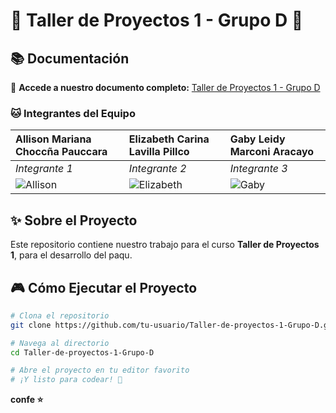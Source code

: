 # 🚀 Taller de Proyectos 1 - Grupo D 🐾

## 📚 Documentación
🔗 **Accede a nuestro documento completo:** [Taller de Proyectos 1 - Grupo D](https://docs.google.com/document/d/1eB0aGoB3n0bv9LfCaL8IsgUZu7iExukw/edit?usp=sharing&ouid=104422379930132611490&rtpof=true&sd=true)


### 🐱 Integrantes del Equipo

| **Allison Mariana Choccña Pauccara** | **Elizabeth Carina Lavilla Pillco** | **Gaby Leidy Marconi Aracayo** |
| :--- | :--- | :--- |
| *Integrante 1* | *Integrante 2* | *Integrante 3* |
| ![Allison](https://ghchart.rshah.org/FF6B6B/Allison827) | ![Elizabeth](https://ghchart.rshah.org/4ECDC4/ElizabethCarinaLavillaPillco) | ![Gaby](https://ghchart.rshah.org/45B7D1/GabyMarconi) |



## ✨ Sobre el Proyecto
Este repositorio contiene nuestro trabajo para el curso **Taller de Proyectos 1**, para el desarrollo del paqu.


## 🎮 Cómo Ejecutar el Proyecto
```bash
# Clona el repositorio
git clone https://github.com/tu-usuario/Taller-de-proyectos-1-Grupo-D.git

# Navega al directorio
cd Taller-de-proyectos-1-Grupo-D

# Abre el proyecto en tu editor favorito
# ¡Y listo para codear! 🎉
```

**confe ⭐**
